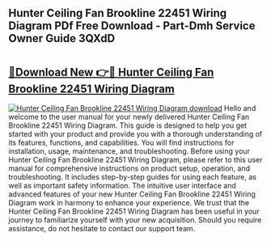 ## Hunter Ceiling Fan Brookline 22451 Wiring Diagram PDf Free Download - Part-Dmh Service Owner Guide 3QXdD

# <h2><a href="http://dfpdoko.blite.top/?on=Hunter+Ceiling+Fan+Brookline+22451+Wiring+Diagram">🔗Download New 👉🔴 Hunter Ceiling Fan Brookline 22451 Wiring Diagram</a></h2>

[![Hunter Ceiling Fan Brookline 22451 Wiring Diagram download](https://i.imgur.com/lujVjoI.png)](http://dfpdoko.blite.top/?on=Hunter+Ceiling+Fan+Brookline+22451+Wiring+Diagram)
Hello and welcome to the user manual for your newly delivered Hunter Ceiling Fan Brookline 22451 Wiring Diagram. This guide is designed to help you get started with your product and provide you with a thorough understanding of its features, functions, and capabilities. You will find instructions for installation, usage, maintenance, and troubleshooting. Before using your Hunter Ceiling Fan Brookline 22451 Wiring Diagram, please refer to this user manual for comprehensive instructions on product setup, operation, and troubleshooting. It includes step-by-step guides for using each feature, as well as important safety information. The intuitive user interface and advanced features of your new Hunter Ceiling Fan Brookline 22451 Wiring Diagram work in harmony to enhance your experience. We trust that the Hunter Ceiling Fan Brookline 22451 Wiring Diagram has been useful in your journey to familiarize yourself with your new acquisition. Should you require assistance, do not hesitate to contact our support team.
